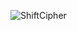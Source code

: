 ![ShiftCipher](https://user-images.githubusercontent.com/43377041/134070639-808bfc7b-cf72-4c9f-adb4-db04ba4bb3fd.PNG)
